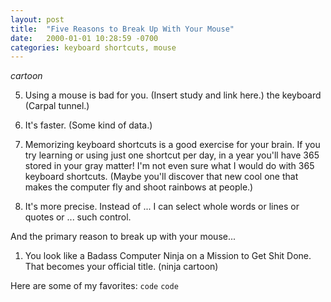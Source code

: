 ```yaml
---
layout: post
title:  "Five Reasons to Break Up With Your Mouse"
date:   2000-01-01 10:28:59 -0700
categories: keyboard shortcuts, mouse
---
```


*cartoon*

5. Using a mouse is bad for you. (Insert study and link here.)
 the keyboard (Carpal tunnel.)

4. It's faster. (Some kind of data.)

3. Memorizing keyboard shortcuts is a good exercise for your brain.
If you try learning or using just one shortcut per day, in a year
you'll have 365 stored in your gray matter! I'm not even sure
what I would do with 365 keyboard shortcuts. (Maybe you'll discover
that new cool one that makes the computer fly and shoot
rainbows at people.)

2. It's more precise. Instead of ... I can select whole words
or lines or quotes or ... such control.

And the primary reason to break up with your mouse...

1. You look like a Badass Computer Ninja on a Mission
to Get Shit Done. That becomes your official title. (ninja cartoon)

Here are some of my favorites:
`code`
`code`
